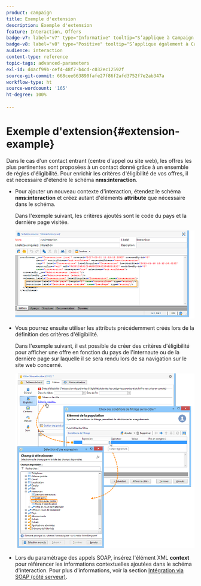 ```yaml
---
product: campaign
title: Exemple d'extension
description: Exemple d'extension
feature: Interaction, Offers
badge-v7: label="v7" type="Informative" tooltip="S’applique à Campaign Classic v7"
badge-v8: label="v8" type="Positive" tooltip="S’applique également à Campaign v8"
audience: interaction
content-type: reference
topic-tags: advanced-parameters
exl-id: d4acf99b-cef4-48f7-b4cd-c032ec12592f
source-git-commit: 668cee663890fafe27f86f2afd3752f7e2ab347a
workflow-type: ht
source-wordcount: '165'
ht-degree: 100%

---
```


# Exemple d&#39;extension{#extension-example}



Dans le cas d&#39;un contact entrant (centre d&#39;appel ou site web), les offres les plus pertinentes sont proposées à un contact donné grâce à un ensemble de règles d&#39;éligibilité. Pour enrichir les critères d&#39;éligibilité de vos offres, il est nécessaire d&#39;étendre le schéma **nms:interaction**.

* Pour ajouter un nouveau contexte d&#39;interaction, étendez le schéma **nms:interaction** et créez autant d&#39;éléments **attribute** que nécessaire dans le schéma.

  Dans l&#39;exemple suivant, les critères ajoutés sont le code du pays et la dernière page visitée.

  ![](assets/s_ncs_configuration_offer_schemas.png)

* Vous pourrez ensuite utiliser les attributs précédemment créés lors de la définition des critères d&#39;éligibilité.

  Dans l&#39;exemple suivant, il est possible de créer des critères d&#39;éligibilité pour afficher une offre en fonction du pays de l&#39;internaute ou de la dernière page sur laquelle il se sera rendu lors de sa navigation sur le site web concerné.

  ![](assets/s_ncs_configuration_offer_context.png)

* Lors du paramétrage des appels SOAP, insérez l&#39;élément XML **context** pour référencer les informations contextuelles ajoutées dans le schéma d&#39;interaction. Pour plus d&#39;informations, voir la section [Intégration via SOAP (côté serveur)](../../interaction/using/integration-via-soap-server-side.md).

